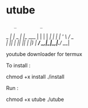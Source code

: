# utube
       _         _          
 _   _| |_ _   _| |__   ___ 
| | | | __| | | | '_ \ / _ \
| |_| | |_| |_| | |_) |  __/
 \__,_|\__|\__,_|_.__/ \___|
                            

youtube downloader for termux 

To install :

chmod +x install
./install 

Run : 

chmod +x utube
./utube
